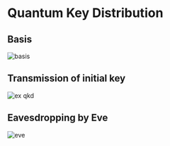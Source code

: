 # Quantum Key Distribution

## Basis
![basis](https://user-images.githubusercontent.com/73216889/156981566-216ca292-047a-4865-942b-dd73ee2a3a46.PNG)

## Transmission of initial key
![ex qkd](https://user-images.githubusercontent.com/73216889/156981602-01d1c06c-7422-4bc3-a3f0-e9cb31d012e3.PNG)

## Eavesdropping by Eve
![eve](https://user-images.githubusercontent.com/73216889/156982430-de45aee6-728e-4294-902a-963d18258ea0.PNG)

